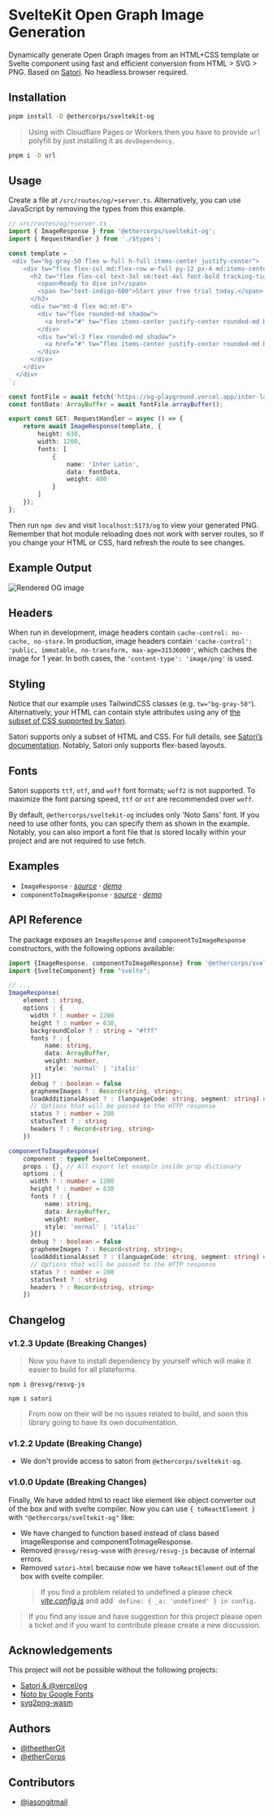 # SvelteKit Open Graph Image Generation

Dynamically generate Open Graph images from an HTML+CSS template or Svelte component using fast and efficient conversion from HTML > SVG > PNG. Based on [Satori](https://github.com/vercel/satori#documentation). No headless browser required.

## Installation

```bash
pnpm install -D @ethercorps/sveltekit-og
```

> Using with Cloudflare Pages or Workers then you have to provide `url` polyfill by just installing it as `devDependency`.

```bash
pnpm i -D url
```

## Usage

Create a file at `/src/routes/og/+server.ts`. Alternatively, you can use JavaScript by removing the types from this example.

```typescript
// src/routes/og/+server.ts
import { ImageResponse } from '@ethercorps/sveltekit-og';
import { RequestHandler } from './$types';

const template = `
 <div tw="bg-gray-50 flex w-full h-full items-center justify-center">
    <div tw="flex flex-col md:flex-row w-full py-12 px-4 md:items-center justify-between p-8">
      <h2 tw="flex flex-col text-3xl sm:text-4xl font-bold tracking-tight text-gray-900 text-left">
        <span>Ready to dive in?</span>
        <span tw="text-indigo-600">Start your free trial today.</span>
      </h2>
      <div tw="mt-8 flex md:mt-0">
        <div tw="flex rounded-md shadow">
          <a href="#" tw="flex items-center justify-center rounded-md border border-transparent bg-indigo-600 px-5 py-3 text-base font-medium text-white">Get started</a>
        </div>
        <div tw="ml-3 flex rounded-md shadow">
          <a href="#" tw="flex items-center justify-center rounded-md border border-transparent bg-white px-5 py-3 text-base font-medium text-indigo-600">Learn more</a>
        </div>
      </div>
    </div>
  </div>
`;

const fontFile = await fetch('https://og-playground.vercel.app/inter-latin-ext-400-normal.woff');
const fontData: ArrayBuffer = await fontFile.arrayBuffer();

export const GET: RequestHandler = async () => {
	return await ImageResponse(template, {
		height: 630,
		width: 1200,
		fonts: [
			{
				name: 'Inter Latin',
				data: fontData,
				weight: 400
			}
		]
	});
};
```

Then run `npm dev` and visit `localhost:5173/og` to view your generated PNG. Remember that hot module reloading does not work with server routes, so if you change your HTML or CSS, hard refresh the route to see changes.

## Example Output

![Rendered OG image](static/demo.png)

## Headers

When run in development, image headers contain `cache-control: no-cache, no-store`. In production, image headers contain `'cache-control': 'public, immutable, no-transform, max-age=31536000'`, which caches the image for 1 year. In both cases, the `'content-type': 'image/png'` is used.

## Styling

Notice that our example uses TailwindCSS classes (e.g. `tw="bg-gray-50"`). Alternatively, your HTML can contain style attributes using any of [the subset of CSS supported by Satori](https://github.com/vercel/satori#css).

Satori supports only a subset of HTML and CSS. For full details, see [Satori’s documentation](https://github.com/vercel/satori#documentation). Notably, Satori only supports flex-based layouts.

## Fonts

Satori supports `ttf`, `otf`, and `woff` font formats; `woff2` is not supported. To maximize the font parsing speed, `ttf` or `otf` are recommended over `woff`.

By default, `@ethercorps/sveltekit-og` includes only 'Noto Sans' font. If you need to use other fonts, you can specify them as shown in the example. Notably, you can also import a font file that is stored locally within your project and are not required to use fetch.

## Examples

- `ImageResponse` · [_source_](/src/routes/new/+server.ts) · [_demo_](https://sveltekit-og-five.vercel.app/new)
- `componentToImageResponse` · [_source_](/src/routes/component-og/) · [_demo_](https://sveltekit-og-five.vercel.app/component-og)

## API Reference

The package exposes an `ImageResponse` and `componentToImageResponse` constructors, with the following options available:

```typescript
import {ImageResponse, componentToImageResponse} from '@ethercorps/sveltekit-og'
import {SvelteComponent} from "svelte";

// ...
ImageResponse(
    element : string,
    options : {
      width ? : number = 1200
      height ? : number = 630,
      backgroundColor ? : string = "#fff"
      fonts ? : {
          name: string,
          data: ArrayBuffer,
          weight: number,
          style: 'normal' | 'italic'
      }[]
      debug ? : boolean = false
      graphemeImages ? : Record<string, string>;
      loadAdditionalAsset ? : (languageCode: string, segment: string) => Promise<SatoriOptions["fonts"] | string | undefined>;
      // Options that will be passed to the HTTP response
      status ? : number = 200
      statusText ? : string
      headers ? : Record<string, string>
    })

componentToImageResponse(
    component : typeof SvelteComponent,
    props : {}, // All export let example inside prop dictionary
    options : {
      width ? : number = 1200
      height ? : number = 630
      fonts ? : {
          name: string,
          data: ArrayBuffer,
          weight: number,
          style: 'normal' | 'italic'
      }[]
      debug ? : boolean = false
      graphemeImages ? : Record<string, string>;
      loadAdditionalAsset ? : (languageCode: string, segment: string) => Promise<SatoriOptions["fonts"] | string | undefined>;
      // Options that will be passed to the HTTP response
      status ? : number = 200
      statusText ? : string
      headers ? : Record<string, string>
    })
```

## Changelog

### v1.2.3 Update (Breaking Changes)

> Now you have to install dependency by yourself which will make it easier to build for all plateforms.

```
npm i @resvg/resvg-js
```

```
npm i satori
```

> From now on their will be no issues related to build, and soon this library going to have its own documentation.

### v1.2.2 Update (Breaking Change)

- We don't provide access to satori from `@ethercorps/sveltekit-og`.

### v1.0.0 Update (Breaking Changes)

Finally, We have added html to react like element like object converter out of the box and with svelte compiler.
Now you can use `{ toReactElement }` with `"@ethercorps/sveltekit-og"` like:

- We have changed to function based instead of class based ImageResponse and componentToImageResponse.
- Removed `@resvg/resvg-wasm` with `@resvg/resvg-js` because of internal errors.
- Removed `satori-html` because now we have `toReactElement` out of the box with svelte compiler.
  > If you find a problem related to undefined a please check [_vite.config.js_](/vite.config.ts) and add ` define: { _a: 'undefined' } in config.`

> If you find any issue and have suggestion for this project please open a ticket and if you want to contribute please create a new discussion.

## Acknowledgements

This project will not be possible without the following projects:

- [Satori & @vercel/og](https://github.com/vercel/satori)
- [Noto by Google Fonts](https://fonts.google.com/noto)
- [svg2png-wasm](https://github.com/ssssota/svg2png-wasm)

## Authors

- [@theetherGit](https://www.github.com/theetherGit)
- [@etherCorps](https://www.github.com/etherCorps)

## Contributors

- [@jasongitmail](https://github.com/jasongitmail)
